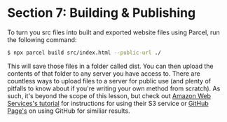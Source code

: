 # Section 7: Building & Publishing

To turn you src files into built and exported website files using Parcel, run the following command:

```bash
$ npx parcel build src/index.html --public-url ./
```

This will save those files in a folder called dist. You can then upload the contents of that folder to any server you have access to. There are countless ways to upload files to a server for public use (and plenty of pitfalls to know about if you're writing your own method from scratch). As such, it's beyond the scope of this lesson, but check out [Amazon Web Services's tutorial](https://docs.aws.amazon.com/AmazonS3/latest/userguide/HostingWebsiteOnS3Setup.html) for instructions for using their S3 service or [GitHub Page's](https://pages.github.com/) on using GitHub for similiar results.